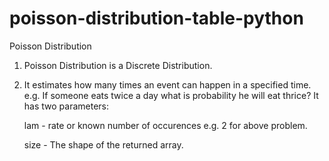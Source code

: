 # poisson-distribution-table-python

Poisson Distribution

1. Poisson Distribution is a Discrete Distribution.
2. It estimates how many times an event can happen in a specified time. e.g. If someone eats twice a day what is probability he will eat thrice? It has two parameters:
    
    lam - rate or known number of occurences e.g. 2 for above problem.

    size - The shape of the returned array.
    
